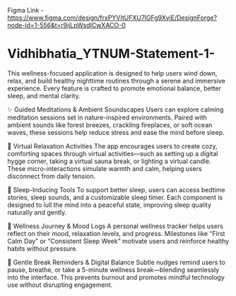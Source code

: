 Figma Link - https://www.figma.com/design/frxPYVItUFXU7lGFg9XvjE/DesignForge?node-id=1-556&t=r9ijLpWsdICwXACO-0

# Vidhibhatia_YTNUM-Statement-1-
This wellness-focused application is designed to help users wind down, relax, and build healthy nighttime routines through a serene and immersive experience. Every feature is crafted to promote emotional balance, better sleep, and mental clarity.

✨ Guided Meditations & Ambient Soundscapes
Users can explore calming meditation sessions set in nature-inspired environments. Paired with ambient sounds like forest breezes, crackling fireplaces, or soft ocean waves, these sessions help reduce stress and ease the mind before sleep.

🏡 Virtual Relaxation Activities
The app encourages users to create cozy, comforting spaces through virtual activities—such as setting up a digital hygge corner, taking a virtual sauna break, or lighting a virtual candle. These micro-interactions simulate warmth and calm, helping users disconnect from daily tension.

🌙 Sleep-Inducing Tools
To support better sleep, users can access bedtime stories, sleep sounds, and a customizable sleep timer. Each component is designed to lull the mind into a peaceful state, improving sleep quality naturally and gently.

📔 Wellness Journey & Mood Logs
A personal wellness tracker helps users reflect on their mood, relaxation levels, and progress. Milestones like “First Calm Day” or “Consistent Sleep Week” motivate users and reinforce healthy habits without pressure.

🧠 Gentle Break Reminders & Digital Balance
Subtle nudges remind users to pause, breathe, or take a 5-minute wellness break—blending seamlessly into the interface. This prevents burnout and promotes mindful technology use without disrupting engagement.
